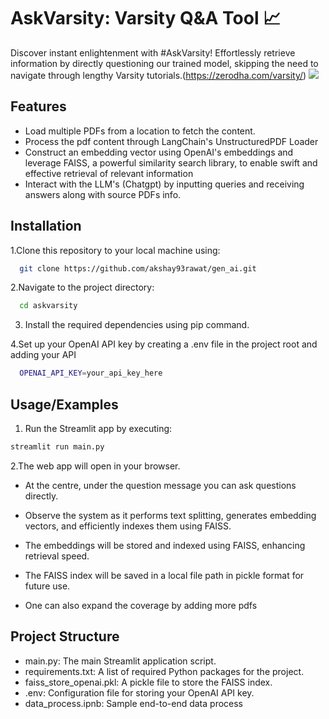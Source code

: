 
# AskVarsity: Varsity Q&A Tool 📈 

Discover instant enlightenment with #AskVarsity! Effortlessly retrieve information by directly questioning our trained model, skipping the need to navigate through lengthy Varsity tutorials.(https://zerodha.com/varsity/)
![](rockybot.jpg)

## Features

- Load multiple PDFs from a location to fetch the content.
- Process the pdf content through LangChain's UnstructuredPDF Loader
- Construct an embedding vector using OpenAI's embeddings and leverage FAISS, a powerful similarity search library, to enable swift and effective retrieval of relevant information
- Interact with the LLM's (Chatgpt) by inputting queries and receiving answers along with source PDFs info.


## Installation

1.Clone this repository to your local machine using:

```bash
  git clone https://github.com/akshay93rawat/gen_ai.git
```
2.Navigate to the project directory:

```bash
  cd askvarsity
```
3. Install the required dependencies using pip command.

4.Set up your OpenAI API key by creating a .env file in the project root and adding your API

```bash
  OPENAI_API_KEY=your_api_key_here
```
## Usage/Examples

1. Run the Streamlit app by executing:
```bash
streamlit run main.py

```

2.The web app will open in your browser.

- At the centre, under the question message you can ask questions directly.

- Observe the system as it performs text splitting, generates embedding vectors, and efficiently indexes them using FAISS.

- The embeddings will be stored and indexed using FAISS, enhancing retrieval speed.

- The FAISS index will be saved in a local file path in pickle format for future use.

- One can also expand the coverage by adding more pdfs 

## Project Structure

- main.py: The main Streamlit application script.
- requirements.txt: A list of required Python packages for the project.
- faiss_store_openai.pkl: A pickle file to store the FAISS index.
- .env: Configuration file for storing your OpenAI API key.
- data_process.ipnb: Sample end-to-end data process